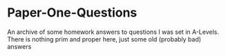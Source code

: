 # Paper-One-Questions
<p> An archive of some homework answers to questions I was set in A-Levels. There is nothing prim and proper here, just some old (probably bad) answers </p>
